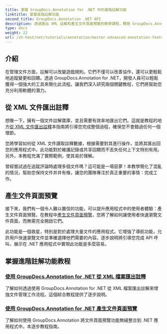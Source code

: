 ```yaml
---
title: 掌握 GroupDocs.Annotation for .NET 中的進階註解功能
linktitle: 掌握高階註解功能
second_title: GroupDocs.Annotation .NET API
description: 透過匯出 XML 註解和產生文件頁面預覽的教學課程，釋放 GroupDocs.Annotation for .NET 的潛力。
type: docs
weight: 22
url: /zh-hant/net/tutorials/annotation/master-advanced-annotation-features/
---
```

## 介紹

在管理文件方面，註解可以改變遊戲規則。它們不僅可以改善協作，還可以更輕鬆地追蹤變更和回饋。透過 GroupDocs.Annotation for .NET，開發人員可以輕鬆獲得一個強大的工具來簡化此流程。讓我們深入研究兩個關鍵教程，它們將幫助您充分利用軟體的潛力。

## 從 XML 文件匯出註釋

想像一下，擁有一個文件註解寶庫，並且需要有效率地匯出它們。這就是教程的地方[從 XML 文件匯出註釋](./export-annotations-from-xml-file/)本指南將引導您完成整個過程，確保您不會錯過任何一個環節。 

您將學習如何從 XML 文件讀取註釋數據，根據需要對其進行操作，並將其匯出回您的應用程式中。此功能對於維護記錄或共享回饋而不丟失任何上下文特別有用。另外，本教程充滿了實際範例，使其易於理解。 

曾經嘗試過在追蹤評論時處理多個文件嗎？這可能是一場惡夢！本教學簡化了混亂的情況，幫助您保持文件井井有條，讓您的團隊專注於真正重要的事情：完成工作。

## 產生文件頁面預覽

接下來，我們有一個令人難以置信的功能，可以提升應用程式中的使用者體驗：產生文件頁面預覽。在教程中[產生文件頁面預覽](./generate-document-page-previews/)，您將了解如何讓使用者快速瀏覽文件頁面，而無需完全開啟它們。

此功能是一個救星，特別是對於處理大量文件的應用程式。它增強了導航功能，允許用戶快速瀏覽文件並準確選擇他們需要的內容。逐步說明將引導您完成 API 呼叫，展示在 .NET 應用程式中實現此功能是多麼容易。 

## 掌握進階註解功能教程
### [使用 GroupDocs.Annotation for .NET 從 XML 檔案匯出註釋](./export-annotations-from-xml-file/)
了解如何透過使用 GroupDocs.Annotation for .NET 從 XML 檔案匯出註解來增強文件管理工作流程。這個綜合教程提供了逐步說明。
### [使用 GroupDocs.Annotation for .NET 產生文件頁面預覽](./generate-document-page-previews/)
了解如何使用 GroupDocs.Annotation 將文件頁面預覽功能無縫整合到 .NET 應用程式中。本逐步教程指南。